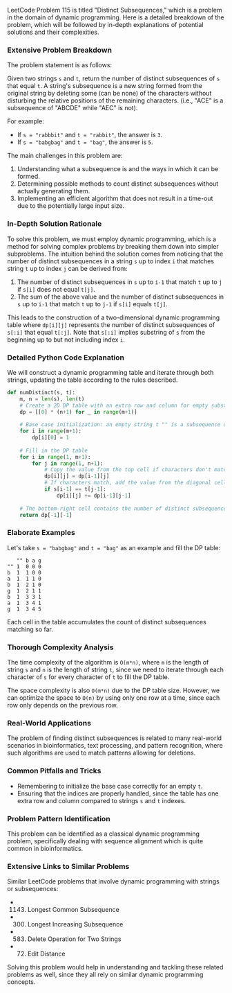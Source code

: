 LeetCode Problem 115 is titled "Distinct Subsequences," which is a problem in the domain of dynamic programming. Here is a detailed breakdown of the problem, which will be followed by in-depth explanations of potential solutions and their complexities.

### Extensive Problem Breakdown

The problem statement is as follows:

Given two strings `s` and `t`, return the number of distinct subsequences of `s` that equal `t`. A string's subsequence is a new string formed from the original string by deleting some (can be none) of the characters without disturbing the relative positions of the remaining characters. (i.e., "ACE" is a subsequence of "ABCDE" while "AEC" is not).

For example:

- If `s = "rabbbit"` and `t = "rabbit"`, the answer is `3`.
- If `s = "babgbag"` and `t = "bag"`, the answer is `5`.

The main challenges in this problem are:

1. Understanding what a subsequence is and the ways in which it can be formed.
2. Determining possible methods to count distinct subsequences without actually generating them.
3. Implementing an efficient algorithm that does not result in a time-out due to the potentially large input size.

### In-Depth Solution Rationale

To solve this problem, we must employ dynamic programming, which is a method for solving complex problems by breaking them down into simpler subproblems. The intuition behind the solution comes from noticing that the number of distinct subsequences in a string `s` up to index `i` that matches string `t` up to index `j` can be derived from:

1. The number of distinct subsequences in `s` up to `i-1` that match `t` up to `j` if `s[i]` does not equal `t[j]`.
2. The sum of the above value and the number of distinct subsequences in `s` up to `i-1` that match `t` up to `j-1` if `s[i]` equals `t[j]`.

This leads to the construction of a two-dimensional dynamic programming table where `dp[i][j]` represents the number of distinct subsequences of `s[:i]` that equal `t[:j]`. Note that `s[:i]` implies substring of `s` from the beginning up to but not including index `i`.

### Detailed Python Code Explanation

We will construct a dynamic programming table and iterate through both strings, updating the table according to the rules described.

```python
def numDistinct(s, t):
    m, n = len(s), len(t)
    # Create a 2D DP table with an extra row and column for empty substring cases.
    dp = [[0] * (n+1) for _ in range(m+1)]
    
    # Base case initialization: an empty string t "" is a subsequence of any prefix of s.
    for i in range(m+1):
        dp[i][0] = 1
    
    # Fill in the DP table
    for i in range(1, m+1):
        for j in range(1, n+1):
            # Copy the value from the top cell if characters don't match.
            dp[i][j] = dp[i-1][j]
            # If characters match, add the value from the diagonal cell as well.
            if s[i-1] == t[j-1]:
                dp[i][j] += dp[i-1][j-1]
    
    # The bottom-right cell contains the number of distinct subsequences.
    return dp[-1][-1]
```

### Elaborate Examples

Let's take `s = "babgbag"` and `t = "bag"` as an example and fill the DP table:

```
   "" b a g
"" 1  0 0 0
b  1  1 0 0
a  1  1 1 0
b  1  2 1 0
g  1  2 1 1
b  1  3 3 1
a  1  3 4 1
g  1  3 4 5
```

Each cell in the table accumulates the count of distinct subsequences matching so far.

### Thorough Complexity Analysis

The time complexity of the algorithm is `O(m*n)`, where `m` is the length of string `s` and `n` is the length of string `t`, since we need to iterate through each character of `s` for every character of `t` to fill the DP table.

The space complexity is also `O(m*n)` due to the DP table size. However, we can optimize the space to `O(n)` by using only one row at a time, since each row only depends on the previous row.

### Real-World Applications

The problem of finding distinct subsequences is related to many real-world scenarios in bioinformatics, text processing, and pattern recognition, where such algorithms are used to match patterns allowing for deletions.

### Common Pitfalls and Tricks

- Remembering to initialize the base case correctly for an empty `t`.
- Ensuring that the indices are properly handled, since the table has one extra row and column compared to strings `s` and `t` indexes.

### Problem Pattern Identification

This problem can be identified as a classical dynamic programming problem, specifically dealing with sequence alignment which is quite common in bioinformatics.

### Extensive Links to Similar Problems

Similar LeetCode problems that involve dynamic programming with strings or subsequences:
- 1143. Longest Common Subsequence
- 300. Longest Increasing Subsequence
- 583. Delete Operation for Two Strings
- 72. Edit Distance

Solving this problem would help in understanding and tackling these related problems as well, since they all rely on similar dynamic programming concepts.